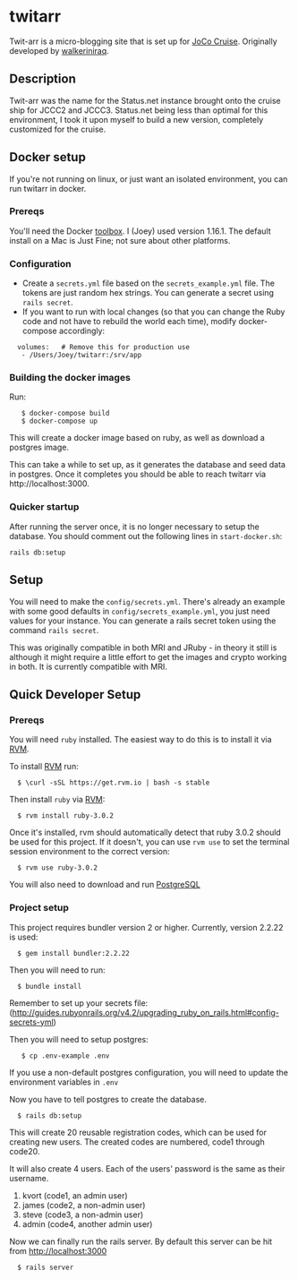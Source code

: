 # twitarr

Twit-arr is a micro-blogging site that is set up for [JoCo Cruise](https://jococruise.com/). Originally developed by [walkeriniraq](https://github.com/walkeriniraq/twitarr).

## Description

Twit-arr was the name for the Status.net instance brought onto the cruise ship for JCCC2 and JCCC3. Status.net being
less than optimal for this environment, I took it upon myself to build a new version, completely customized for
the cruise.

## Docker setup
If you're not running on linux, or just want an isolated environment, you can run twitarr in docker.

### Prereqs

You'll need the Docker [toolbox](https://www.docker.com/docker-toolbox).  I (Joey) used version 1.16.1.  The default install on a Mac is Just Fine; not sure about other platforms.

### Configuration
* Create a `secrets.yml` file based on the `secrets_example.yml` file. The tokens are just random hex strings. You can generate a secret using `rails secret`.
* If you want to run with local changes (so that you can change the Ruby code and not have to rebuild the world each time), modify docker-compose accordingly:
```
  volumes:   # Remove this for production use
   - /Users/Joey/twitarr:/srv/app
```

### Building the docker images
Run:
```
   $ docker-compose build
   $ docker-compose up
```

This will create a docker image based on ruby, as well as download a postgres image.

This can take a while to set up, as it generates the database and seed data in postgres.
Once it completes you should be able to reach twitarr via http://localhost:3000.

### Quicker startup
After running the server once, it is no longer necessary to setup the database. You should comment out the following lines in `start-docker.sh`:
```
rails db:setup
```

## Setup

You will need to make the `config/secrets.yml`.
There's already an example with some good defaults in `config/secrets_example.yml`, you just need values for your instance. You
can generate a rails secret token using the command `rails secret`.

This was originally compatible in both MRI and JRuby - in theory it still is although it might require a little effort to
get the images and crypto working in both. It is currently compatible with MRI.

## Quick Developer Setup

### Prereqs

You will need `ruby` installed.  The easiest way to do this is to install it via [RVM](http://rvm.io/).

To install [RVM](http://rvm.io/) run:

```
  $ \curl -sSL https://get.rvm.io | bash -s stable
```

Then install `ruby` via [RVM](http://rvm.io/):

```
  $ rvm install ruby-3.0.2
```

Once it's installed, rvm should automatically detect that ruby 3.0.2 should be used for this project. If it doesn't, you can use `rvm use` to set the terminal session environment to the correct version:

```
  $ rvm use ruby-3.0.2
```

You will also need to download and run [PostgreSQL](https://www.postgresql.org/)

### Project setup
This project requires bundler version 2 or higher. Currently, version 2.2.22 is used:

```
  $ gem install bundler:2.2.22
```

Then you will need to run:

```
  $ bundle install
```

Remember to set up your secrets file: (http://guides.rubyonrails.org/v4.2/upgrading_ruby_on_rails.html#config-secrets-yml)

Then you will need to setup postgres:

```
   $ cp .env-example .env
```

If you use a non-default postgres configuration, you will need to update the environment variables in `.env`

Now you have to tell postgres to create the database.

```
  $ rails db:setup
```

This will create 20 reusable registration codes, which can be used for creating new users. The created codes are numbered, code1 through code20.

It will also create 4 users.  Each of the users' password is the same as their username.

1. kvort (code1, an admin user)
2. james (code2, a non-admin user)
3. steve (code3, a non-admin user)
4. admin (code4, another admin user)


Now we can finally run the rails server.  By default this server can be hit from [http://localhost:3000](http://localhost:3000)

```
  $ rails server
```
